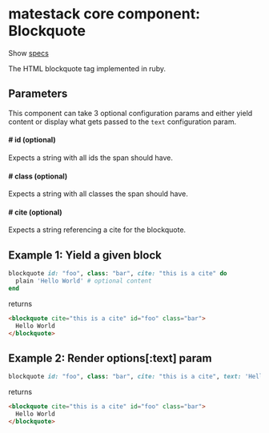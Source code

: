 # matestack core component: Blockquote

Show [specs](../../spec/usage/components/blockquote_spec.rb)

The HTML blockquote tag implemented in ruby.

## Parameters

This component can take 3 optional configuration params and either yield content or display what gets passed to the `text` configuration param.

#### # id (optional)
Expects a string with all ids the span should have.

#### # class (optional)
Expects a string with all classes the span should have.

#### # cite (optional)
Expects a string referencing a cite for the blockquote.

## Example 1: Yield a given block

```ruby
blockquote id: "foo", class: "bar", cite: "this is a cite" do
  plain 'Hello World' # optional content
end
```

returns

```html
<blockquote cite="this is a cite" id="foo" class="bar">
  Hello World
</blockquote>
```

## Example 2: Render options[:text] param

```ruby
blockquote id: "foo", class: "bar", cite: "this is a cite", text: 'Hello World'
```

returns

```html
<blockquote cite="this is a cite" id="foo" class="bar">
  Hello World
</blockquote>
```
